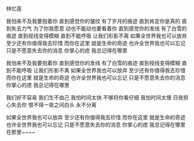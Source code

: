 林忆莲

我怕来不及我要抱着你
直到感觉你的皱纹
有了岁月的痕迹
直到肯定你是真的
直到失去力气
为了你我愿意
动也不能动也要看着你
直到感觉你的发线
有了白雪的痕迹
直到视线变得模糊
直到不能呼吸
让我们形影不离
如果全世界我也可以放弃
至少还有你值得我去珍惜
而你在这里
就是生命的奇迹
也许全世界我也可以忘记
只是不愿意失去你的消息
你掌心的痣
我总记得在哪里

我怕来不及我要抱着你
直到感觉你的发线
有了白雪的痕迹
直到视线变得模糊
直到不能呼吸
让我们形影不离
如果全世界我也可以放弃
至少还有你值得我去珍惜
而你在这里
就是生命的奇迹
也许全世界我也可以忘记
只是不愿意失去你的消息
你掌心的痣
我总记得在哪里

我们好不容易
我们生不由己
我怕时间太快
不够将你看仔细
我怕时间太慢
日夜担心失去你
恨不得一夜之间白头
永不分离

如果全世界我也可以放弃
至少还有你值得我去珍惜
而你在这里
就是生命的奇迹
也许全世界我也可以忘记
只是不愿意失去你的消息
你掌心的痣
我总记得在哪里
在那里~~~~